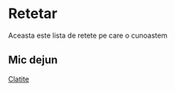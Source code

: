 # Retetar

Aceasta este lista de retete pe care o cunoastem

## Mic dejun

[Clatite](./retete/clatite.md)